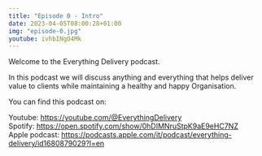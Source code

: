 ```yaml
---
title: "Episode 0 - Intro"
date: 2023-04-05T08:00:28+01:00
img: "episode-0.jpg"
youtube: ivhbINgO4Mk
---
```


Welcome to the Everything Delivery podcast.

In this podcast we will discuss anything and everything that helps deliver value to clients while maintaining a healthy and happy Organisation.

<!--more-->


You can find this podcast on:

Youtube: https://youtube.com/@EverythingDelivery  
Spotify: https://open.spotify.com/show/0hDIMNruStpK9aE9eHC7NZ  
Apple podcast: https://podcasts.apple.com/it/podcast/everything-delivery/id1680879029?l=en